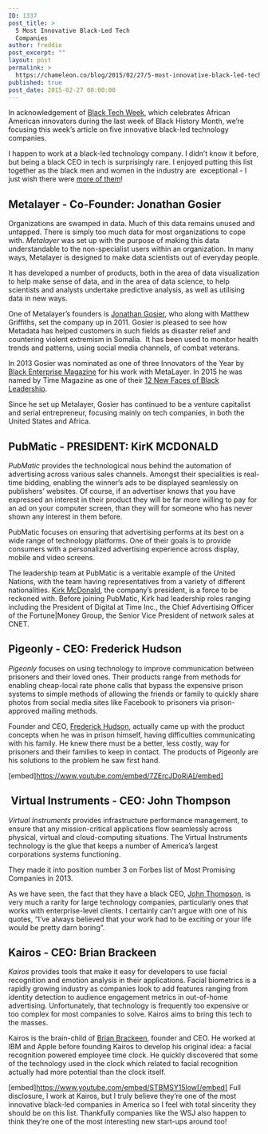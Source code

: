 ```yaml
---
ID: 1337
post_title: >
  5 Most Innovative Black-Led Tech
  Companies
author: freddie
post_excerpt: ""
layout: post
permalink: >
  https://chameleon.co/blog/2015/02/27/5-most-innovative-black-led-tech-companies/
published: true
post_date: 2015-02-27 00:00:00
---
```

In acknowledgement of <a href="https://blacktechweek.com/">Black Tech Week</a>, which celebrates African American innovators during the last week of Black History Month, we’re focusing this week’s article on five innovative black-led technology companies.

I happen to work at a black-led technology company. I didn’t know it before, but being a black CEO in tech is surprisingly rare. I enjoyed putting this list together as the black men and women in the industry are  exceptional - I just wish there were <a href="https://tech.co/silicon-valleys-diversity-problem-infographic-2014-11" target="_blank" rel="noopener noreferrer">more of them</a>!
<h2><b>Metalayer - Co-Founder: Jonathan Gosier</b></h2>
Organizations are swamped in data. Much of this data remains unused and untapped. There is simply too much data for most organizations to cope with. <i>Metalayer</i> was set up with the purpose of making this data understandable to the non-specialist users within an organization. In many ways, Metalayer is designed to make data scientists out of everyday people.

It has developed a number of products, both in the area of data visualization to help make sense of data, and in the area of data science, to help scientists and analysts undertake predictive analysis, as well as utilising data in new ways.

One of Metalayer’s founders is <a href="https://www.linkedin.com/profile/view?id=2568227&amp;authType=NAME_SEARCH&amp;authToken=dWz6&amp;trk=nmp_rec_act_profile_name" target="_blank" rel="noopener noreferrer">Jonathan Gosier</a>, who along with Matthew Griffiths, set the company up in 2011. Gosier is pleased to see how Metadata has helped customers in such fields as disaster relief and countering violent extremism in Somalia.  It has been used to monitor health trends and patterns, using social media channels, of combat veterans.

In 2013 Gosier was nominated as one of three Innovators of the Year by <a href="https://www.blackenterprise.com/technology/tech-startup-of-the-week-metalayer-jon-gosier/">Black Enterprise Magazine</a> for his work with MetaLayer. In 2015 he was named by Time Magazine as one of their <a href="https://time.com/3668782/12-faces-of-black-leadership/">12 New Faces of Black Leadership</a>.

Since he set up Metalayer, Gosier has continued to be a venture capitalist and serial entrepreneur, focusing mainly on tech companies, in both the United States and Africa.
<h2><b>PubMatic - PRESIDENT: KirK MCDONALD</b></h2>
<i>PubMatic</i> provides the technological nous behind the automation of advertising across various sales channels. Amongst their specialities is real-time bidding, enabling the winner’s ads to be displayed seamlessly on publishers’ websites. Of course, if an advertiser knows that you have expressed an interest in their product they will be far more willing to pay for an ad on your computer screen, than they will for someone who has never shown any interest in them before.

PubMatic focuses on ensuring that advertising performs at its best on a wide range of technology platforms. One of their goals is to provide consumers with a personalized advertising experience across display, mobile and video screens.

The leadership team at PubMatic is a veritable example of the United Nations, with the team having representatives from a variety of different nationalities. <a href="https://www.linkedin.com/profile/view?id=8092&amp;authType=NAME_SEARCH&amp;authToken=1c8W&amp;locale=en_US&amp;trk=tyah&amp;trkInfo=idx%3A2-1-2%2CtarId%3A1424997973428%2Ctas%3AKirk+McDonald" target="_blank" rel="noopener noreferrer">Kirk McDonald</a>, the company’s president, is a force to be reckoned with. Before joining PubMatic, Kirk had leadership roles ranging including the President of Digital at Time Inc., the Chief Advertising Officer of the Fortune|Money Group, the Senior Vice President of network sales at CNET.
<h2><b>Pigeonly - CEO: Frederick Hudson</b><b>
</b></h2>
<em>Pigeonly</em> focuses on using technology to improve communication between prisoners and their loved ones. Their products range from methods for enabling cheap-local rate phone calls that bypass the expensive prison systems to simple methods of allowing the friends or family to quickly share photos from social media sites like Facebook to prisoners via prison-approved mailing methods.

Founder and CEO, <a href="https://www.blackenterprise.com/technology/pigeonly-1-million-seed-investment/" target="_blank" rel="noopener noreferrer">Frederick Hudson</a>, actually came up with the product concepts when he was in prison himself, having difficulties communicating with his family. He knew there must be a better, less costly, way for prisoners and their families to keep in contact. The products of Pigeonly are his solutions to the problem he saw first hand.

[embed]https://www.youtube.com/embed/7ZErcJDoRjA[/embed]
<h2><strong> </strong><b>Virtual Instruments - CEO: John Thompson</b></h2>
<i>Virtual Instruments</i> provides infrastructure performance management, to ensure that any mission-critical applications flow seamlessly across physical, virtual and cloud-computing situations. The Virtual Instruments technology is the glue that keeps a number of America’s largest corporations systems functioning.

They made it into position number 3 on Forbes list of Most Promising Companies in 2013.

As we have seen, the fact that they have a black CEO, <a href="https://www.linkedin.com/profile/view?id=24330053&amp;authType=NAME_SEARCH&amp;authToken=y7XO&amp;locale=en_US&amp;trk=tyah&amp;trkInfo=idx%3A1-1-1%2CtarId%3A1424997570830%2Ctas%3AJohn+W.+Thompson" target="_blank" rel="noopener noreferrer">John Thompson</a>, is very much a rarity for large technology companies, particularly ones that works with enterprise-level clients. I certainly can’t argue with one of his quotes, “I’ve always believed that your work had to be exciting or your life would be pretty darn boring”.
<h2><b>Kairos - CEO: Brian Brackeen</b><b>
</b></h2>
<i>Kairos</i> provides tools that make it easy for developers to use facial recognition and emotion analysis in their applications. Facial biometrics is a rapidly growing industry as companies look to add features ranging from identity detection to audience engagement metrics in out-of-home advertising. Unfortunately, that technology is frequently too expensive or too complex for most companies to solve. Kairos aims to bring this tech to the masses.

Kairos is the brain-child of <a href="https://www.linkedin.com/in/brianbrackeen" target="_blank" rel="noopener noreferrer">Brian Brackeen</a>, founder and CEO. He worked at IBM and Apple before founding Kairos to develop his original idea: a facial recognition powered employee time clock. He quickly discovered that some of the technology used in the clock which related to facial recognition actually had more potential than the clock itself.

[embed]https://www.youtube.com/embed/STBMSY15low[/embed]
Full disclosure, I work at Kairos, but I truly believe they’re one of the most innovative black-led companies in America so I feel with total sincerity they should be on this list. Thankfully companies like the WSJ also happen to think they’re one of the most interesting new start-ups around too!